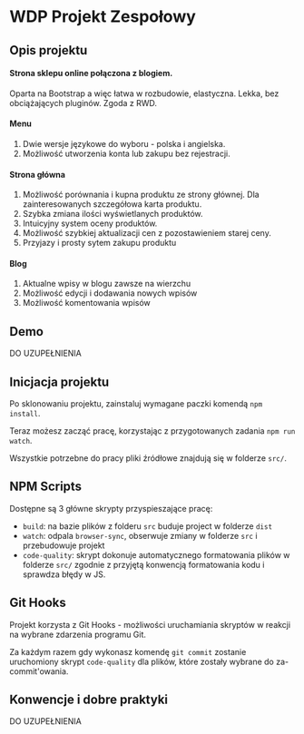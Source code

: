 # WDP Projekt Zespołowy

## Opis projektu

#### Strona sklepu online połączona z blogiem.

Oparta na Bootstrap a więc łatwa w rozbudowie, elastyczna. Lekka, bez obciążających pluginów. Zgoda z RWD.

#### Menu

1. Dwie wersje językowe do wyboru - polska i angielska.
2. Możliwość utworzenia konta lub zakupu bez rejestracji.

#### Strona główna

1. Możliwość porównania i kupna produktu ze strony głównej. Dla zainteresowanych szczegółowa karta produktu.
2. Szybka zmiana ilości wyświetlanych produktów.
3. Intuicyjny system oceny produktów.
4. Możliwość szybkiej aktualizacji cen z pozostawieniem starej ceny.
5. Przyjazy i prosty sytem zakupu produktu

#### Blog

1. Aktualne wpisy w blogu zawsze na wierzchu
2. Możliwość edycji i dodawania nowych wpisów
3. Możliwość komentowania wpisów

## Demo

DO UZUPEŁNIENIA

## Inicjacja projektu

Po sklonowaniu projektu, zainstaluj wymagane paczki komendą `npm install`.

Teraz możesz zacząć pracę, korzystając z przygotowanych zadania `npm run watch`.

Wszystkie potrzebne do pracy pliki źródłowe znajdują się w folderze `src/`.

## NPM Scripts

Dostępne są 3 główne skrypty przyspieszające pracę:

- `build`: na bazie plików z folderu `src` buduje project w folderze `dist`
- `watch`: odpala `browser-sync`, obserwuje zmiany w folderze `src` i przebudowuje projekt
- `code-quality`: skrypt dokonuje automatycznego formatowania plików w folderze `src/`
  zgodnie z przyjętą konwencją formatowania kodu i sprawdza błędy w JS.

## Git Hooks

Projekt korzysta z Git Hooks - możliwości uruchamiania skryptów w reakcji na wybrane zdarzenia programu Git.

Za każdym razem gdy wykonasz komendę `git commit` zostanie uruchomiony skrypt `code-quality`
dla plików, które zostały wybrane do za-commit'owania.

## Konwencje i dobre praktyki

DO UZUPEŁNIENIA

